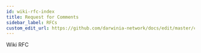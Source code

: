 ```yaml
---
id: wiki-rfc-index
title: Request for Comments
sidebar_label: RFCs
custom_edit_url: https://github.com/darwinia-network/docs/edit/master/content/zh-CN/wiki-rfc-index.md
---
```


Wiki RFC